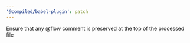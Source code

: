 ```yaml
---
'@compiled/babel-plugin': patch
---
```


Ensure that any @flow comment is preserved at the top of the processed file
